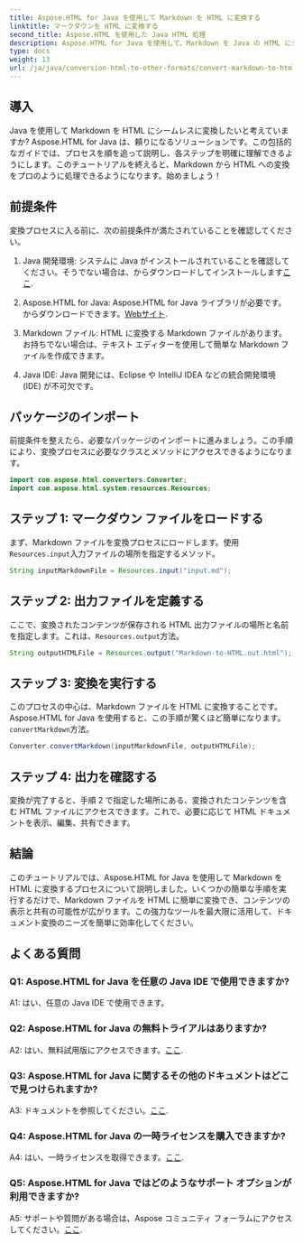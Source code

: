 ```yaml
---
title: Aspose.HTML for Java を使用して Markdown を HTML に変換する
linktitle: マークダウンを HTML に変換する
second_title: Aspose.HTML を使用した Java HTML 処理
description: Aspose.HTML for Java を使用して、Markdown を Java の HTML にシームレスに変換します。ステップバイステップのガイドに従って、ドキュメント変換のニーズを合理化します。
type: docs
weight: 13
url: /ja/java/conversion-html-to-other-formats/convert-markdown-to-html/
---
```


## 導入

Java を使用して Markdown を HTML にシームレスに変換したいと考えていますか? Aspose.HTML for Java は、頼りになるソリューションです。この包括的なガイドでは、プロセスを順を追って説明し、各ステップを明確に理解できるようにします。このチュートリアルを終えると、Markdown から HTML への変換をプロのように処理できるようになります。始めましょう！

## 前提条件

変換プロセスに入る前に、次の前提条件が満たされていることを確認してください。

1.  Java 開発環境: システムに Java がインストールされていることを確認してください。そうでない場合は、からダウンロードしてインストールします[ここ](https://www.java.com).

2. Aspose.HTML for Java: Aspose.HTML for Java ライブラリが必要です。からダウンロードできます。[Webサイト](https://releases.aspose.com/html/java/).

3. Markdown ファイル: HTML に変換する Markdown ファイルがあります。お持ちでない場合は、テキスト エディターを使用して簡単な Markdown ファイルを作成できます。

4. Java IDE: Java 開発には、Eclipse や IntelliJ IDEA などの統合開発環境 (IDE) が不可欠です。

## パッケージのインポート

前提条件を整えたら、必要なパッケージのインポートに進みましょう。この手順により、変換プロセスに必要なクラスとメソッドにアクセスできるようになります。

```java
import com.aspose.html.converters.Converter;
import com.aspose.html.system.resources.Resources;
```

## ステップ 1: マークダウン ファイルをロードする

まず、Markdown ファイルを変換プロセスにロードします。使用`Resources.input`入力ファイルの場所を指定するメソッド。

```java
String inputMarkdownFile = Resources.input("input.md");
```

## ステップ 2: 出力ファイルを定義する

ここで、変換されたコンテンツが保存される HTML 出力ファイルの場所と名前を指定します。これは、`Resources.output`方法。

```java
String outputHTMLFile = Resources.output("Markdown-to-HTML.out.html");
```

## ステップ 3: 変換を実行する

このプロセスの中心は、Markdown ファイルを HTML に変換することです。 Aspose.HTML for Java を使用すると、この手順が驚くほど簡単になります。`convertMarkdown`方法。

```java
Converter.convertMarkdown(inputMarkdownFile, outputHTMLFile);
```

## ステップ 4: 出力を確認する

変換が完了すると、手順 2 で指定した場所にある、変換されたコンテンツを含む HTML ファイルにアクセスできます。これで、必要に応じて HTML ドキュメントを表示、編集、共有できます。

## 結論

このチュートリアルでは、Aspose.HTML for Java を使用して Markdown を HTML に変換するプロセスについて説明しました。いくつかの簡単な手順を実行するだけで、Markdown ファイルを HTML に簡単に変換でき、コンテンツの表示と共有の可能性が広がります。この強力なツールを最大限に活用して、ドキュメント変換のニーズを簡単に効率化してください。

## よくある質問

### Q1: Aspose.HTML for Java を任意の Java IDE で使用できますか?

A1: はい、任意の Java IDE で使用できます。

### Q2: Aspose.HTML for Java の無料トライアルはありますか?

 A2: はい、無料試用版にアクセスできます。[ここ](https://releases.aspose.com/html/java).

### Q3: Aspose.HTML for Java に関するその他のドキュメントはどこで見つけられますか?

 A3: ドキュメントを参照してください。[ここ](https://reference.aspose.com/html/java/).

### Q4: Aspose.HTML for Java の一時ライセンスを購入できますか?

 A4: はい、一時ライセンスを取得できます。[ここ](https://purchase.aspose.com/temporary-license/).

### Q5: Aspose.HTML for Java ではどのようなサポート オプションが利用できますか?

 A5: サポートや質問がある場合は、Aspose コミュニティ フォーラムにアクセスしてください。[ここ](https://forum.aspose.com/).